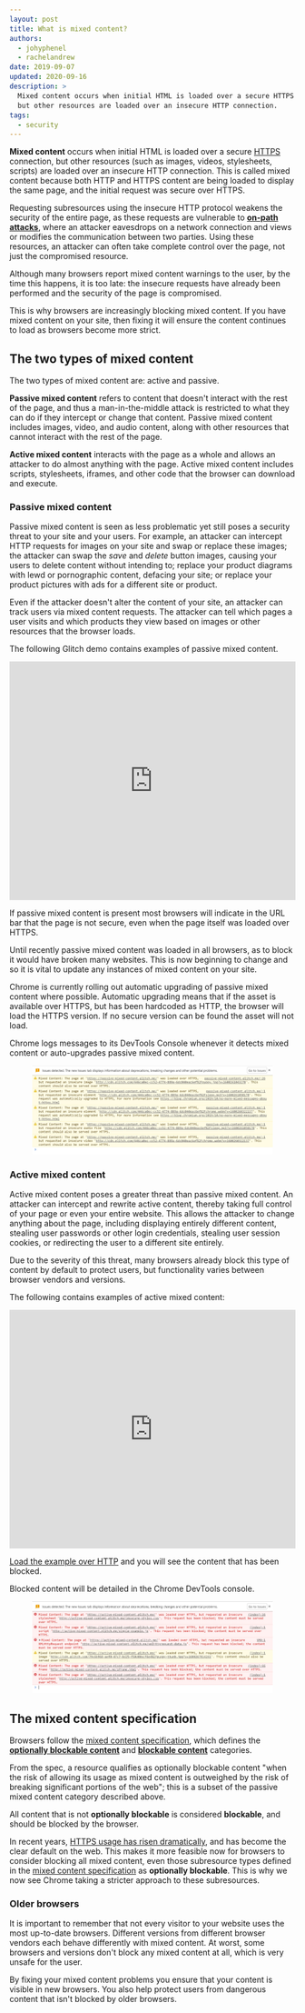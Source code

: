 ```yaml
---
layout: post
title: What is mixed content?
authors:
  - johyphenel
  - rachelandrew
date: 2019-09-07
updated: 2020-09-16
description: >
  Mixed content occurs when initial HTML is loaded over a secure HTTPS connection,
  but other resources are loaded over an insecure HTTP connection.
tags:
  - security
---
```


**Mixed content** occurs when initial HTML is loaded over a secure
[HTTPS](/why-https-matters/) connection, but other resources (such as images,
videos, stylesheets, scripts) are loaded over an insecure HTTP connection.
This is called mixed content
because both HTTP and HTTPS content are being loaded to display the same page,
and the initial request was secure over HTTPS.

Requesting subresources using the insecure HTTP protocol weakens the security of the entire page,
as these requests are vulnerable to [**on-path attacks**](https://www.ietf.org/rfc/rfc7835.html#section-2.1.1),
where an attacker eavesdrops on a network connection and views or modifies the communication between two parties.
Using these resources, an attacker can often take complete control over the page,
not just the compromised resource.

Although many browsers report mixed content warnings to the user,
by the time this happens, it is too late:
the insecure requests have already been performed and the security of the page is compromised.

This is why browsers are increasingly blocking mixed content.
If you have mixed content on your site,
then fixing it will ensure the content continues to load as browsers become more strict.

## The two types of mixed content

The two types of mixed content are: active and passive.

**Passive mixed content** refers to content that doesn't interact with the rest of the page,
and thus a man-in-the-middle attack is restricted to what they can do if they intercept or change that content.
Passive mixed content includes images, video, and audio content,
along with other resources that cannot interact with the rest of the page.

**Active mixed content** interacts with the page as a whole and allows an attacker to do almost anything with the page.
Active mixed content includes scripts, stylesheets, iframes,
and other code that the browser can download and execute.

### Passive mixed content

Passive mixed content is seen as less problematic yet still poses a security threat to your site and your users.
For example, an attacker can intercept HTTP requests for images on your site and swap or replace these images;
the attacker can swap the _save_ and _delete_ button images,
causing your users to delete content without intending to;
replace your product diagrams with lewd or pornographic content,
defacing your site; or replace your product pictures with ads for a different site or product.

Even if the attacker doesn't alter the content of your site,
an attacker can track users via mixed content requests.
The attacker can tell which pages a user visits and which products they view based on images or other resources that the browser loads.

The following Glitch demo contains examples of passive mixed content.

<div class="glitch-embed-wrap" style="height: 420px; width: 100%;">
  <iframe
    src="https://glitch.com/embed/#!/embed/passive-mixed-content?path=index.html&previewSize=100"
    title="passive-mixed-content on Glitch"
    allow="encrypted-media"
    style="height: 100%; width: 100%; border: 0;">
  </iframe>
</div>

If passive mixed content is present most browsers will indicate in the URL bar that the page is not secure,
even when the page itself was loaded over HTTPS.

Until recently passive mixed content was loaded in all browsers,
as to block it would have broken many websites.
This is now beginning to change and so it is vital to update any instances of mixed content on your site.

Chrome is currently rolling out automatic upgrading of passive mixed content where possible.
Automatic upgrading means that if the asset is available over HTTPS, but has been hardcoded as HTTP,
the browser will load the HTTPS version. If no secure version can be found the asset will not load.

Chrome logs messages to its DevTools Console whenever it detects mixed content
or auto-upgrades passive mixed content.

<figure class="w-figure">
  <img class="w-screenshot"
      src="passive-mixed-content.jpg"
      alt="Chrome DevTools showing the warnings displayed when mixed content is detected and upgraded">
</figure>

### Active mixed content

Active mixed content poses a greater threat than passive mixed content.
An attacker can intercept and rewrite active content,
thereby taking full control of your page or even your entire website.
This allows the attacker to change anything about the page,
including displaying entirely different content,
stealing user passwords or other login credentials,
stealing user session cookies,
or redirecting the user to a different site entirely.

Due to the severity of this threat,
many browsers already block this type of content by default to protect users,
but functionality varies between browser vendors and versions.

The following contains examples of active mixed content:

<div class="glitch-embed-wrap" style="height: 420px; width: 100%;">
  <iframe
    src="https://glitch.com/embed/#!/embed/active-mixed-content?previewSize=100"
    title="active-mixed-content on Glitch"
    allow="encrypted-media"
    style="height: 100%; width: 100%; border: 0;">
  </iframe>
</div>

[Load the example over HTTP](http://active-mixed-content.glitch.me/) and you will see the content that has been blocked.

Blocked content will be detailed in the Chrome DevTools console.

<figure class="w-figure">
  <img class="w-screenshot"
      src="active-mixed-content.jpg"
      alt="Chrome DevTools showing the warnings displayed when active mixed content is blocked">
</figure>

## The mixed content specification

Browsers follow the [mixed content specification](https://w3c.github.io/webappsec-mixed-content/),
which defines the [**optionally blockable content**](https://w3c.github.io/webappsec-mixed-content/#optionally-blockable-mixed-content)
and [**blockable content**](https://w3c.github.io/webappsec-mixed-content/#category-blockable) categories.

From the spec,
a resource qualifies as optionally blockable content
"when the risk of allowing its usage as mixed content is outweighed by the risk of breaking significant portions of the web";
this is a subset of the passive mixed content category described above.

All content that is not **optionally blockable** is considered **blockable**,
and should be blocked by the browser.

In recent years, [HTTPS usage has risen dramatically](https://transparencyreport.google.com/https/overview),
and has become the clear default on the web.
This makes it more feasible now for browsers to consider blocking all mixed content,
even those subresource types defined in the [mixed content specification](https://w3c.github.io/webappsec/specs/mixedcontent/) as **optionally blockable**.
This is why we now see Chrome taking a stricter approach to these subresources.

### Older browsers

It is important to remember that not every visitor to your website uses the most up-to-date browsers.
Different versions from different browser vendors each behave differently with mixed content.
At worst, some browsers and versions don't block any mixed content at all,
which is very unsafe for the user.

By fixing your mixed content problems you ensure that your content is visible in new browsers.
You also help protect users from dangerous content that isn't blocked by older browsers.
